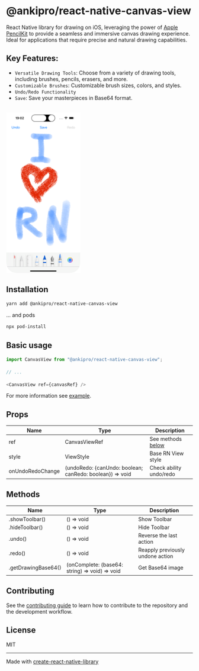 # @ankipro/react-native-canvas-view

React Native library for drawing on iOS, leveraging the power of [Apple PencilKit](https://developer.apple.com/documentation/pencilkit) to provide a seamless and immersive canvas drawing experience. Ideal for applications that require precise and natural drawing capabilities.

## Key Features:
- `Versatile Drawing Tools`: Choose from a variety of drawing tools, including brushes, pencils, erasers, and more.
- `Customizable Brushes`: Customizable brush sizes, colors, and styles.
- `Undo/Redo Functionality`
- `Save`: Save your masterpieces in Base64 format.

<br/>

<img src="./assets/demo.png" alt="canvas demo" width="200"/>

## Installation

```sh
yarn add @ankipro/react-native-canvas-view
```
... and pods
```sh
npx pod-install
```


## Basic usage

```js
import CanvasView from "@ankipro/react-native-canvas-view";

// ...

<CanvasView ref={canvasRef} />
```

For more information see [example](./example/src/App.tsx).

## Props

Name | Type | Description
-|-|-
ref | CanvasViewRef | See methods [below](#methods)
style | ViewStyle | Base RN View style 
onUndoRedoChange | (undoRedo: {canUndo: boolean; canRedo: boolean}) => void | Check ability undo/redo

## Methods

Name | Type | Description
-|-|-
.showToolbar() | () => void | Show Toolbar
.hideToolbar() | () => void | Hide Toolbar
.undo() | () => void | Reverse the last action
.redo() | () => void | Reapply previously undone action
.getDrawingBase64() | (onComplete: (base64: string) => void) => void | Get Base64 image

## Contributing

See the [contributing guide](CONTRIBUTING.md) to learn how to contribute to the repository and the development workflow.

## License

MIT 

---

Made with [create-react-native-library](https://github.com/callstack/react-native-builder-bob)
